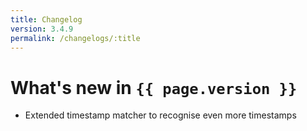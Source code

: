 ```yaml
---
title: Changelog
version: 3.4.9
permalink: /changelogs/:title
---
```


# What's new in `{{ page.version }}`
- Extended timestamp matcher to recognise even more timestamps
